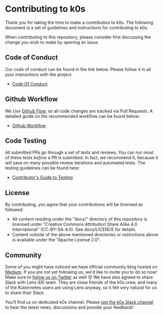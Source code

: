# Contributing to k0s

Thank you for taking the time to make a contribution to k0s. The following document is a set of guidelines and instructions for contributing to k0s.

When contributing to this repository, please consider first discussing the change you wish to make by opening an issue.

## Code of Conduct
Our code of conduct can be found in the link below. Please follow it in all your interactions with the project.
* [Code Of Conduct](./CODE_OF_CONDUCT.md) 

## Github Workflow
We Use [Github Flow](https://guides.github.com/introduction/flow/index.html), so all code changes are tracked via Pull Requests.
A detailed guide on the recommended workflow can be found below:
 * [Github Workflow](./github_workflow.md)

## Code Testing
All submitted PRs go through a set of tests and reviews. You can run most of these tests *before* a PR is submitted.
In fact, we recommend it, because it will save on many possible review iterations and automated tests.
The testing guidelines can be found here:
* [Contributor's Guide to Testing](./testing.md)

## License
By contributing, you agree that your contributions will be licensed as followed:

* All content residing under the "docs/" directory of this repository is licensed under "Creative Commons Attribution Share Alike 4.0 International" (CC-BY-SA-4.0). See docs/LICENCE for details.
* Content outside of the above mentioned directories or restrictions above is available under the "Apache License 2.0".

## Community
Some of you might have noticed we have official community blog hosted on [Medium](https://medium.com/k0sproject). If you are not yet following us, we'd like to invite you to do so now! 
Make sure to [follow us on Twitter](https://twitter.com/k0sproject) as well 😊
We have also agreed to share Slack with Lens IDE team. They are close friends of the k0s crew, and many of the Kubernetes users are using Lens anyway, so it felt very natural for us to share their Slack. 

You’ll find us on dedicated k0s channel. Please [join the k0s Slack channel](https://join.slack.com/t/k8slens/shared_invite/enQtOTc5NjAyNjYyOTk4LWU1NDQ0ZGFkOWJkNTRhYTc2YjVmZDdkM2FkNGM5MjhiYTRhMDU2NDQ1MzIyMDA4ZGZlNmExOTc0N2JmY2M3ZGI) to hear the latest news, discussions and provide your feedback!